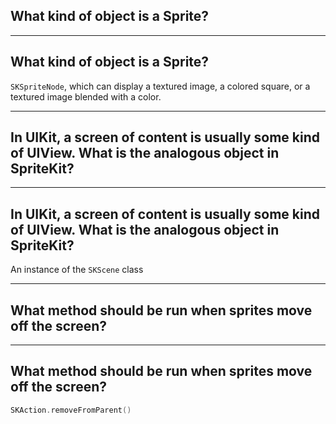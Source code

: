 ## What kind of object is a Sprite?

---

## What kind of object is a Sprite?

```SKSpriteNode```, which can display a textured image, a colored square, or a textured image blended with a color.

---

## In UIKit, a screen of content is usually some kind of UIView. What is the analogous object in SpriteKit?

---

## In UIKit, a screen of content is usually some kind of UIView. What is the analogous object in SpriteKit?

An instance of the ```SKScene``` class

---

## What method should be run when sprites move off the screen?

---

## What method should be run when sprites move off the screen?

```swift
SKAction.removeFromParent()
```